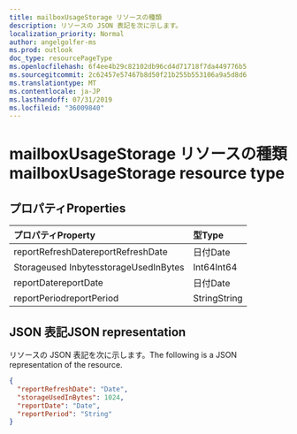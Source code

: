 ```yaml
---
title: mailboxUsageStorage リソースの種類
description: リソースの JSON 表記を次に示します。
localization_priority: Normal
author: angelgolfer-ms
ms.prod: outlook
doc_type: resourcePageType
ms.openlocfilehash: 6f4ee4b29c82102db96cd4d71718f7da449776b5
ms.sourcegitcommit: 2c62457e57467b8d50f21b255b553106a9a5d8d6
ms.translationtype: MT
ms.contentlocale: ja-JP
ms.lasthandoff: 07/31/2019
ms.locfileid: "36009840"
---
```

# <a name="mailboxusagestorage-resource-type"></a><span data-ttu-id="4f012-103">mailboxUsageStorage リソースの種類</span><span class="sxs-lookup"><span data-stu-id="4f012-103">mailboxUsageStorage resource type</span></span>

## <a name="properties"></a><span data-ttu-id="4f012-104">プロパティ</span><span class="sxs-lookup"><span data-stu-id="4f012-104">Properties</span></span>

| <span data-ttu-id="4f012-105">プロパティ</span><span class="sxs-lookup"><span data-stu-id="4f012-105">Property</span></span>           | <span data-ttu-id="4f012-106">型</span><span class="sxs-lookup"><span data-stu-id="4f012-106">Type</span></span>   |
| :----------------- | :----- |
| <span data-ttu-id="4f012-107">reportRefreshDate</span><span class="sxs-lookup"><span data-stu-id="4f012-107">reportRefreshDate</span></span>  | <span data-ttu-id="4f012-108">日付</span><span class="sxs-lookup"><span data-stu-id="4f012-108">Date</span></span>   |
| <span data-ttu-id="4f012-109">Storageused Inbytes</span><span class="sxs-lookup"><span data-stu-id="4f012-109">storageUsedInBytes</span></span> | <span data-ttu-id="4f012-110">Int64</span><span class="sxs-lookup"><span data-stu-id="4f012-110">Int64</span></span>  |
| <span data-ttu-id="4f012-111">reportDate</span><span class="sxs-lookup"><span data-stu-id="4f012-111">reportDate</span></span>         | <span data-ttu-id="4f012-112">日付</span><span class="sxs-lookup"><span data-stu-id="4f012-112">Date</span></span>   |
| <span data-ttu-id="4f012-113">reportPeriod</span><span class="sxs-lookup"><span data-stu-id="4f012-113">reportPeriod</span></span>       | <span data-ttu-id="4f012-114">String</span><span class="sxs-lookup"><span data-stu-id="4f012-114">String</span></span> |

## <a name="json-representation"></a><span data-ttu-id="4f012-115">JSON 表記</span><span class="sxs-lookup"><span data-stu-id="4f012-115">JSON representation</span></span>

<span data-ttu-id="4f012-116">リソースの JSON 表記を次に示します。</span><span class="sxs-lookup"><span data-stu-id="4f012-116">The following is a JSON representation of the resource.</span></span>

<!-- {
  "blockType": "resource",
  "@odata.type": "microsoft.graph.mailboxUsageStorage"
} -->

```json
{
  "reportRefreshDate": "Date", 
  "storageUsedInBytes": 1024, 
  "reportDate": "Date", 
  "reportPeriod": "String"
}
```
